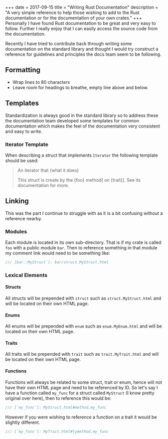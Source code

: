 +++
date = 2017-09-15
title = "Writing Rust Documentation"
description = "A very simple reference to help those wishing to add to the Rust documentation or for the documentation of your own crates."
+++
Personally I have found Rust documentation to be great and very easy to follow.
Further I really enjoy that I can easily access the source code from the
documentation.

Recently I have tried to contribute back through writing some documentation on
the standard library and thought I would try construct a reference for
guidelines and principles the docs team seem to be following.

## Formatting

* Wrap lines to 80 characters
* Leave room for headings to breathe, empty line above and below.

## Templates

Standardization is always good in the standard library so to address these the
documentation team developed some templates for common documentation which makes
the feel of the documentation very consistent and easy to write.

### Iterator Template

When describing a struct that implements `Iterator` the following template
should be used:
> An iterator that {what it does}
>
> This struct is create by the {foo} method[ on {trait}]. See its documentation
> for more.

## Linking

This was the part I continue to struggle with as it is a bit confusing without a
reference nearby.

### Modules

Each module is located in its own sub-directory. That is if my crate is called
`foo` with a public module `bar`. Then to reference something in that module my
comment link would need to be something like:
```rust
/// [bar::MyStruct`]: bar/struct.MyStruct.html
```

### Lexical Elements

#### Structs

All structs will be prepended with `struct` such as `struct.MyStruct.html` and
will be located on their own HTML page.

#### Enums

All enums will be prepended with `enum` such as `enum.MyEnum.html` and will be
located on their own HTML page.

#### Traits

All traits will be prepended with `trait` such as `trait.MyTrait.html` and will
be located on their own HTML page.

#### Functions

Functions will always be related to some struct, trait or enum, hence will not
have their own HTML page and need to be referenced by ID. So let's say I have a
function called `my_func` for a struct called `MyStruct` (I know pretty original
over here), then to reference this would be:

```rust
/// [`my_func`]: MyStruct.html#method.my_func
```

However if you were wishing to reference a function on a trait it would be
slightly different.

```rust
/// [`my_func`]: MyTrait.html#tymethod.my_func
```

